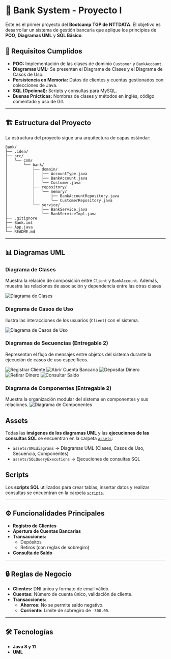 # 🏦 Bank System - Proyecto I

Este es el primer proyecto del **Bootcamp TGP de NTTDATA**. El objetivo es desarrollar un sistema de gestión bancaria que aplique los principios de **POO**, **Diagramas UML** y **SQL Básico**.

## 🚀 Requisitos Cumplidos

  * **POO:** Implementación de las clases de dominio `Customer` y `BankAccount`.
  * **Diagramas UML:** Se presentan el Diagrama de Clases y el Diagrama de Casos de Uso.
  * **Persistencia en Memoria:** Datos de clientes y cuentas gestionados con colecciones de Java.
  * **SQL (Opcional):** Scripts y consultas para MySQL.
  * **Buenas Prácticas:** Nombres de clases y métodos en inglés, código comentado y uso de Git.

-----

## 🏗️ Estructura del Proyecto

La estructura del proyecto sigue una arquitectura de capas estándar:

```
Bank/
├── .idea/
├── src/
│   └── com/
│       └── bank/
│           ├── domain/
│           │   ├── AccountType.java
│           │   ├── BankAccount.java
│           │   └── Customer.java
│           ├── repository/
│           │   └── memory/
│           │       ├── BankAccountRepository.java
│           │       └── CustomerRepository.java
│           └── service/
│               ├── BankService.java
│               └── BankServiceImpl.java
├── .gitignore
├── Bank.iml
├── App.java
└── README.md
```

-----

## 📊 Diagramas UML

### Diagrama de Clases

Muestra la relación de composición entre `Client` y `BankAccount`. Además, muestra las relaciones de asociación y dependencia entre las otras clases

![Diagrama de Clases](https://github.com/LizetPV/BankAccount/blob/Anais/assets/UMLdiagrams/Diagrama%20de%20Clases/Diagrama%20de%20Clases.png)

### Diagrama de Casos de Uso

Ilustra las interacciones de los usuarios (`Client`) con el sistema.

![Diagrama de Casos de Uso](https://github.com/LizetPV/BankAccount/blob/Anais/assets/UMLdiagrams/Diagramas%20de%20Caso%20de%20Uso/Diagrama%20de%20Caso%20de%20Uso.png)

### Diagramas de Secuencias (Entregable 2)

Representan el flujo de mensajes entre objetos del sistema durante la ejecución de casos de uso específicos.

![Registrar Cliente](https://github.com/LizetPV/BankAccount/blob/Anais/assets/UMLdiagrams/Diagramas%20de%20Secuencias/Registrar%20Cliente.png)
![Abrir Cuenta Bancaria](https://github.com/LizetPV/BankAccount/blob/Anais/assets/UMLdiagrams/Diagramas%20de%20Secuencias/Abrir%20Cuenta%20Bancaria.png)
![Depositar Dinero](https://github.com/LizetPV/BankAccount/blob/Anais/assets/UMLdiagrams/Diagramas%20de%20Secuencias/Depositar%20Dinero.png)
![Retirar Dinero](https://github.com/LizetPV/BankAccount/blob/Anais/assets/UMLdiagrams/Diagramas%20de%20Secuencias/Retirar%20Dinero.png)
![Consultar Saldo](https://github.com/LizetPV/BankAccount/blob/Anais/assets/UMLdiagrams/Diagramas%20de%20Secuencias/Consultar%20Saldo.png)

### Diagrama de Componentes (Entregable 2)
Muestra la organización modular del sistema en componentes y sus relaciones.
![Diagrama de Componentes](https://github.com/LizetPV/BankAccount/blob/Anais/assets/UMLdiagrams/Diagrama%20de%20Componentes/Diagrama%20de%20Componentes.png)

## Assets

Todas las **imágenes de los diagramas UML** y las **ejecuciones de las consultas SQL** se encuentran en la carpeta [`assets`](./assets):  
- `assets/UMLdiagrams` → Diagramas UML (Clases, Casos de Uso, Secuencia, Componentes)
- `assets/SQLQueryExecutions` → Ejecuciones de consultas SQL 

## Scripts

Los **scripts SQL** utilizados para crear tablas, insertar datos y realizar consultas se encuentran en la carpeta [`scripts`](./scripts).  

-----

## ⚙️ Funcionalidades Principales

  * **Registro de Clientes**
  * **Apertura de Cuentas Bancarias**
  * **Transacciones:**
      * Depósitos
      * Retiros (con reglas de sobregiro)
  * **Consulta de Saldo**

-----

## 🔒 Reglas de Negocio

  * **Clientes:** DNI único y formato de email válido.
  * **Cuentas:** Número de cuenta único, validación de cliente.
  * **Transacciones:**
      * **Ahorros:** No se permite saldo negativo.
      * **Corriente:** Límite de sobregiro de `-500.00`.

-----

## 🛠️ Tecnologías

  * **Java 8 y 11**
  * **UML**
